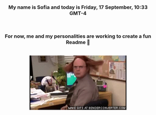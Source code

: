 


<div align="center">
<h3 >My name is Sofia and today is Friday, 17 September, 10:33 GMT-4</h3><br>
<h3 >For now, me and my personalities are working to create a fun Readme 👋
</h3><br>
<img src='img/dwight.gif' alt='working...'/>
</div>
